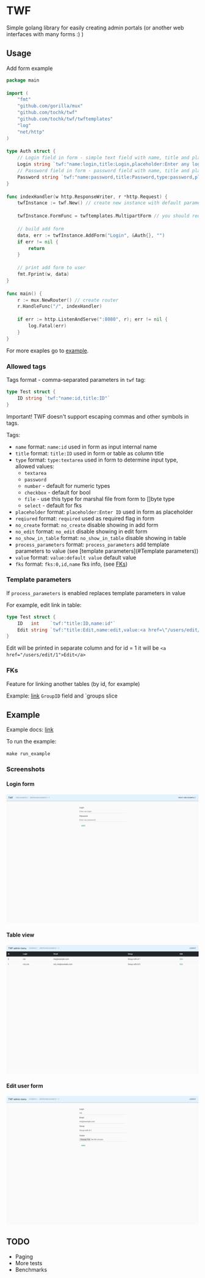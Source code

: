 # TWF

Simple golang library for easily creating admin portals (or another web interfaces with many forms :)  )

## Usage

Add form example

```go
package main

import (
	"fmt"
	"github.com/gorilla/mux"
	"github.com/tochk/twf"
	"github.com/tochk/twf/twftemplates"
	"log"
	"net/http"
)

type Auth struct {
	// Login field in form - simple text field with name, title and placeholder described below
	Login string `twf:"name:login,title:Login,placeholder:Enter any login"`
	// Password field in form - password field with name, title and placeholder described below
	Password string `twf:"name:password,title:Password,type:password,placeholder:Enter any password"`
}

func indexHandler(w http.ResponseWriter, r *http.Request) {
	twfInstance := twf.New() // create new instance with default parameters

	twfInstance.FormFunc = twftemplates.MultipartForm // you should redefine twf.FormFunc to twftemplates.MultipartForm if you need to use file upload in forms

	// build add form
	data, err := twfInstance.AddForm("Login", &Auth{}, "")
	if err != nil {
		return
	}

	// print add form to user
	fmt.Fprint(w, data)
}

func main() {
	r := mux.NewRouter() // create router
	r.HandleFunc("/", indexHandler)

	if err := http.ListenAndServe(":8080", r); err != nil {
		log.Fatal(err)
	}
}
```

For more exaples go to [example](examples).

### Allowed tags

Tags format - comma-separated parameters in `twf` tag:

```go
type Test struct {
	ID string `twf:"name:id,title:ID"`
}
```

Important! TWF doesn't support escaping commas and other symbols in tags.

Tags:

- `name` format: `name:id` used in form as input internal name
- `title` format: `title:ID` used in form or table as column title
- `type` format: `type:textarea` used in form to determine input type, allowed values:
    - `textarea`
    - `password`
    - `number` - default for numeric types
    - `checkbox` - default for bool
    - `file` - use this type for marshal file from form to []byte type
    - `select` - default for fks
- `placeholder` format: `placeholder:Enter ID` used in form as placeholder
- `reqiured` format: `required` used as required flag in form
- `no_create` format: `no_create` disable showing in add form
- `no_edit` format: `no_edit` disable showing in edit form
- `no_show_in_table` format: `no_show_in_table` disable showing in table
- `process_parameters` format: `process_parameters` add template parameters to value (see [template parameters](#Template parameters))
- `value` format: `value:default value` default value
- `fks` format: `fks:0,id,name` fks info, (see [FKs](#FKs))

### Template parameters

If `process_parameters` is enabled replaces template parameters in value

For example, edit link in table: 

```go
type Test struct {
	ID   int    `twf:"title:ID,name:id"`
	Edit string `twf:"title:Edit,name:edit,value:<a href=\"/users/edit/{id}\">Edit</a>,no_create,no_edit,process_parameters"`
}
```

Edit will be printed in separate column and for id = 1 it will be `<a href="/users/edit/1">Edit</a>`

### FKs

Feature for linking another tables (by id, for example)

Example: [link](examples/users_page.go) `GroupID` field and `groups slice

## Example

Example docs: [link](examples/README.md)

To run the example:

`make run_example`

### Screenshots

#### Login form

![Add form](docs/images/add_form.png)

#### Table view

![Add form](docs/images/table.png)

#### Edit user form

![Add form](docs/images/edit_form.png)

## TODO

- Paging
- More tests
- Benchmarks